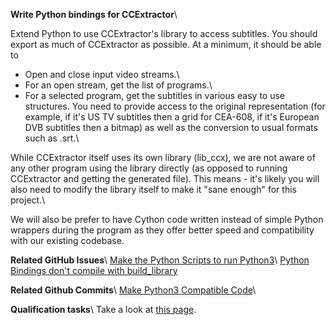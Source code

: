 **Write Python bindings for CCExtractor**\\

Extend Python to use CCExtractor's library to access subtitles. You should export as much of CCExtractor as possible. At a minimum, it should be able to

- Open and close input video streams.\\
- For an open stream, get the list of programs.\\
- For a selected program, get the subtitles in various easy to use structures. You need to provide access to the original representation (for example, if it's US TV subtitles then a grid for CEA-608, if it's European DVB subtitles then a bitmap) as well as the conversion to usual formats such as .srt.\\

While CCExtractor itself uses its own library (lib_ccx), we are not aware of any other program using the library directly (as opposed to running CCExtractor and getting the generated file). This means - it's likely you will also need to modify the library itself to make it "sane enough" for this project.\\

We will also be prefer to have Cython code written instead of simple Python wrappers during the program as they offer better speed and compatibility with our existing codebase.

__**Related GitHub Issues**__\\
[Make the Python Scripts to run Python3](https://github.com/CCExtractor/ccextractor/issues/912)\\
[Python Bindings don't compile with build_library](https://github.com/CCExtractor/ccextractor/issues/879)

__**Related Github Commits**__\\
[Make Python3 Compatible Code](https://github.com/CCExtractor/ccextractor/commit/6e2ce11b26b28decb8967a43eeb0305e334048a8)\\


**Qualification tasks**\\
Take a look at [this page](https://ccextractor.org/public/gsoc/takehome).


